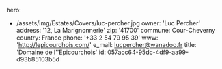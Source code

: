 hero:
  - /assets/img/Estates/Covers/luc-percher.jpg
owner: 'Luc Percher'
address: '12, La Marignonnerie'
zip: '41700'
commune: Cour-Cheverny
country: France
phone: '+33 2 54 79 95 39'
www: 'http://lepicourchois.com/'
e_mail: lucpercher@wanadoo.fr
title: 'Domaine de l''Epicourchois'
id: 057acc64-95dc-4df9-aa99-d93b85103b5d
